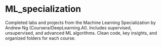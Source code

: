 # ML_specialization
Completed labs and projects from the Machine Learning Specialization by Andrew Ng (Coursera/DeepLearning.AI). Includes supervised, unsupervised, and advanced ML algorithms. Clean code, key insights, and organized folders for each course.
